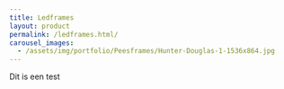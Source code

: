 ```yaml
---
title: Ledframes
layout: product
permalink: /ledframes.html/
carousel_images:
  - /assets/img/portfolio/Peesframes/Hunter-Douglas-1-1536x864.jpg
---
```


Dit is een test
